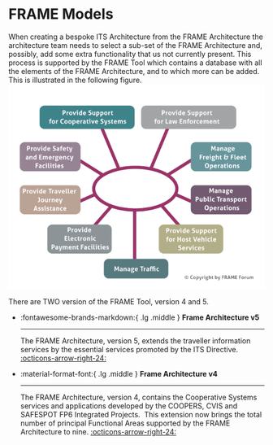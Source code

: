 # FRAME Models

When creating a bespoke ITS Architecture from the FRAME Architecture the architecture team needs to select a sub-set of the FRAME Architecture and, possibly, add some extra functionality that us not currently present. This process is supported by the FRAME Tool which contains a database with all the elements of the FRAME Architecture, and to which more can be added. This is illustrated in the following figure.
![Overview functional areas FRAME architecture](../assets/img/FRAME-Functional-Areas-N-672x536-1.png)

There are TWO version of the FRAME Tool, version 4 and 5.

<div class="grid cards" markdown>

-   :fontawesome-brands-markdown:{ .lg .middle } __Frame Architecture v5__ 

    ---

    The FRAME Architecture, version 5, extends the traveller information services by the essential services promoted by the ITS Directive. [:octicons-arrow-right-24:](frame-architecture-5.md)

-   :material-format-font:{ .lg .middle } __Frame Architecture v4__ 

    ---

    The FRAME Architecture, version 4, contains the Cooperative Systems services and applications developed by the COOPERS, CVIS and SAFESPOT FP6 Integrated Projects.  This extension now brings the total number of principal Functional Areas supported by the FRAME Architecture to nine. [:octicons-arrow-right-24:](frame-architecture-4.md)

</div>